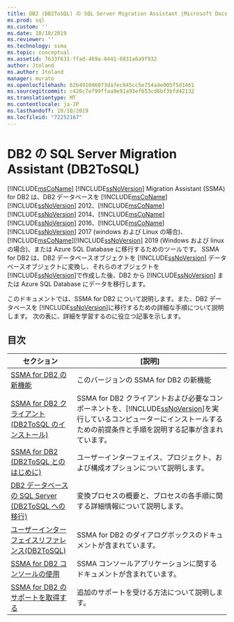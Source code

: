 ```yaml
---
title: DB2 (DB2ToSQL) の SQL Server Migration Assistant |Microsoft Docs
ms.prod: sql
ms.custom: ''
ms.date: 10/10/2019
ms.reviewer: ''
ms.technology: ssma
ms.topic: conceptual
ms.assetid: 7633f631-ffad-469a-8441-8831a6a9f932
author: Jtoland
ms.author: Jtoland
manager: murato
ms.openlocfilehash: 62b4910d6073da7ec845cc5e754a4e005f5d1461
ms.sourcegitcommit: c426c7ef99ffaa9e91a93ef653cd6bf3bfd42132
ms.translationtype: MT
ms.contentlocale: ja-JP
ms.lasthandoff: 10/10/2019
ms.locfileid: "72252167"
---
```

# <a name="sql-server-migration-assistant-for-db2-db2tosql"></a>DB2 の SQL Server Migration Assistant (DB2ToSQL)
[!INCLUDE[msCoName](../../includes/msconame_md.md)] [!INCLUDE[ssNoVersion](../../includes/ssnoversion-md.md)] Migration Assistant (SSMA) for DB2 は、DB2 データベースを [!INCLUDE[msCoName](../../includes/msconame_md.md)][!INCLUDE[ssNoVersion](../../includes/ssnoversion-md.md)] 2012、[!INCLUDE[msCoName](../../includes/msconame_md.md)][!INCLUDE[ssNoVersion](../../includes/ssnoversion-md.md)] 2014、[!INCLUDE[msCoName](../../includes/msconame_md.md)][!INCLUDE[ssNoVersion](../../includes/ssnoversion-md.md)] 2016、[!INCLUDE[msCoName](../../includes/msconame_md.md)][!INCLUDE[ssNoVersion](../../includes/ssnoversion-md.md)] 2017 (windows および Linux の場合)、[!INCLUDE[msCoName](../../includes/msconame_md.md)][!INCLUDE[ssNoVersion](../../includes/ssnoversion-md.md)] 2019 (Windows および linux の場合)、または Azure SQL Database に移行するためのツールです。 SSMA for DB2 は、DB2 データベースオブジェクトを [!INCLUDE[ssNoVersion](../../includes/ssnoversion-md.md)] データベースオブジェクトに変換し、それらのオブジェクトを [!INCLUDE[ssNoVersion](../../includes/ssnoversion-md.md)]で作成した後、DB2 から [!INCLUDE[ssNoVersion](../../includes/ssnoversion-md.md)] または Azure SQL Database にデータを移行します。  
  
このドキュメントでは、SSMA for DB2 について説明します。また、DB2 データベースを [!INCLUDE[ssNoVersion](../../includes/ssnoversion-md.md)]に移行するための詳細な手順について説明します。 次の表に、詳細を学習するのに役立つ記事を示します。  
  
## <a name="contents"></a>目次  
  
|セクション|[説明]|  
|-----------|---------------|
|[SSMA for DB2 の新機能](https://msdn.microsoft.com/1cc38f85-3caa-42d0-8c76-a380c1d15c67)|このバージョンの SSMA for DB2 の新機能|  
|[SSMA for DB2 クライアント&#40;DB2ToSQL のインストール&#41;](../../ssma/db2/installing-ssma-for-db2-client-db2tosql.md)|SSMA for DB2 クライアントおよび必要なコンポーネントを、[!INCLUDE[ssNoVersion](../../includes/ssnoversion-md.md)]を実行しているコンピューターにインストールするための前提条件と手順を説明する記事が含まれています。|  
|[SSMA for DB2 &#40;DB2ToSQL とのはじめに&#41;](../../ssma/db2/getting-started-with-ssma-for-db2-db2tosql.md)|ユーザーインターフェイス、プロジェクト、および構成オプションについて説明します。|  
|[DB2 データベースの SQL Server &#40;DB2ToSQL への移行&#41;](../../ssma/db2/migrating-db2-databases-to-sql-server-db2tosql.md)|変換プロセスの概要と、プロセスの各手順に関する詳細情報について説明します。|  
|[ユーザーインターフェイスリファレンス&#40;DB2ToSQL&#41;](../../ssma/db2/user-interface-reference-db2tosql.md)|SSMA for DB2 のダイアログボックスのドキュメントが含まれています。|  
|[SSMA for DB2 コンソールの使用](https://msdn.microsoft.com/29d8787c-632e-4ff7-9ccc-3f7ad40480ec)|SSMA コンソールアプリケーションに関するドキュメントが含まれています。|  
|[SSMA for DB2 のサポートを取得する](https://go.microsoft.com/fwlink/?LinkID=708538&clcid=0x409)|追加のサポートを受ける方法について説明します。|  
